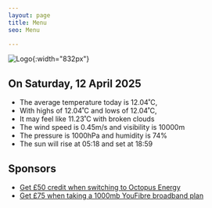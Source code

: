 ```yaml
---
layout: page
title: Menu
seo: Menu

---
```


![Logo](/images/logo.jpg){:width="832px"}

<!-- weather_marker starts -->
## On Saturday, 12 April 2025

- The average temperature today is 12.04˚C,
- With highs of 12.04˚C and lows of 12.04˚C,
- It may feel like 11.23˚C with broken clouds
- The wind speed is 0.45m/s and visibility is 10000m
- The pressure is 1000hPa and humidity is 74%
- The sun will rise at 05:18 and set at 18:59

<!-- weather_marker ends -->

## Sponsors

- [Get £50 credit when switching to Octopus Energy](https://bit.ly/3oD1nnS)
- [Get £75 when taking a 1000mb YouFibre broadband plan](https://aklam.io/91zWhU?)



